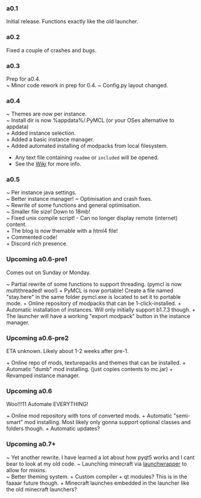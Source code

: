 ### a0.1

Initial release. Functions exactly like the old launcher.

### a0.2

Fixed a couple of crashes and bugs.

### a0.3

Prep for a0.4.  
~ Minor code rework in prep for 0.4.
~ Config.py layout changed.

### a0.4

~ Themes are now per instance.  
~ Install dir is now %appdata%/.PyMCL (or your OSes alternative to appdata)  
\+ Added instance selection.  
\+ Added a basic instance manager.  
\+ Added automated installing of modpacks from local filesystem.  
- Any text file containing `readme` or `included` will be opened.
- See the [Wiki](https://github.com/ModificationStation/PyMCL/wiki) for more info.

### a0.5

~ Per instance java settings.  
~ Better instance manager!
~ Optimisation and crash fixes.  
~ Rewrite of some functions and general optimisation.  
~ Smaller file size! Down to 18mb!  
~ Fixed unix compile script!
\- Can no longer display remote (internet) content.  
\+ The blog is now themable with a html4 file!  
\+ Commented code!  
\+ Discord rich presence.  

### Upcoming a0.6-pre1
Comes out on Sunday or Monday.  

~ Partial rewrite of some functions to support threading. (pymcl is now multithreaded! woo!)
\+ PyMCL is now portable! Create a file named "stay.here" in the same folder pymcl.exe is located to set it to portable mode.
\+ Online repository of modpacks that can be 1-click-installed.
\+ Automatic installation of instances. Will only initially support b1.7.3 though.
\+ The launcher will have a working "export modpack" button in the instance manager.

### Upcoming a0.6-pre2
ETA unknown. Likely about 1-2 weeks after pre-1.

\+ Online repo of mods, texturepacks and themes that can be installed.
\+ Automatic "dumb" mod installing. (just copies contents to mc.jar)
\+ Revamped instance manager.

### Upcoming a0.6
Woo!!!11 Automate EVERYTHING!

\+ Online mod repository with tons of converted mods.
\+ Automatic "semi-smart" mod installing. Most likely only gonna support optional classes and folders though.
\+ Automatic updates?


### Upcoming a0.7+

~ Yet another rewrite. I have learned a lot about how pyqt5 works and I cant bear to look at my old code.
~ Launching minecraft via [launchwrapper](https://github.com/Mojang/LegacyLauncher) to allow for mixins.  
~ Better theming system.
\+ Custom compiler + qt modules? This is in the faaaar future though.
\+ Minecraft launches embedded in the launcher like the old minecraft launchers?